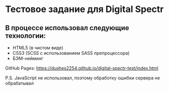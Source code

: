 # Тестовое задание для Digital Spectr

## В процессе использовал следующие технологии:
* HTML5 (в чистом виде)
* CSS3 (SCSS с использованием SASS препроцессора)
* БЭМ-нейминг

GitHub Pages:
https://dushes2254.github.io/digital-spectr-test/index.html

P.S. JavaScript не использовал, поэтому обработку ошибки сервера не обрабатывал

